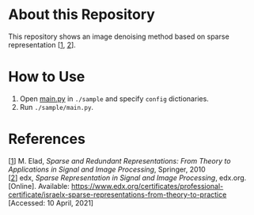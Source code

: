 # About this Repository
This repository shows an image denoising method based on sparse representation [[1](https://link.springer.com/book/10.1007/978-1-4419-7011-4), [2](https://www.edx.org/certificates/professional-certificate/israelx-sparse-representations-from-theory-to-practice)].  

# How to Use
1. Open [main.py](https://github.com/ksonod/sparse_representation_based_image_denoising/blob/main/sample/main.py) in `./sample` and specify `config` dictionaries.
2. Run `./sample/main.py`.

# References
[[1](https://link.springer.com/book/10.1007/978-1-4419-7011-4)] M. Elad, *Sparse and Redundant Representations: From Theory to Applications in Signal and Image Processing*, Springer, 2010  
[[2](https://www.edx.org/certificates/professional-certificate/israelx-sparse-representations-from-theory-to-practice)] edx, *Sparse Representation in Signal and Image Processing*, edx.org. [Online]. Available: https://www.edx.org/certificates/professional-certificate/israelx-sparse-representations-from-theory-to-practice [Accessed: 10 April, 2021]